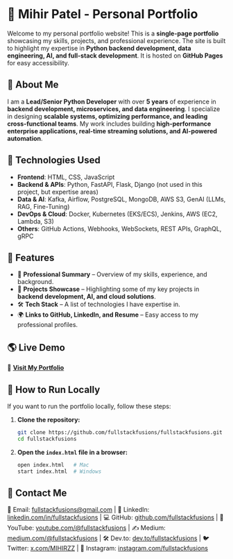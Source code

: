 # 🚀 Mihir Patel - Personal Portfolio

Welcome to my personal portfolio website! This is a **single-page portfolio** showcasing my skills, projects, and professional experience. The site is built to highlight my expertise in **Python backend development, data engineering, AI, and full-stack development**. It is hosted on **GitHub Pages** for easy accessibility.

## 📌 About Me

I am a **Lead/Senior Python Developer** with over **5 years** of experience in **backend development, microservices, and data engineering**. I specialize in designing **scalable systems, optimizing performance, and leading cross-functional teams**. My work includes building **high-performance enterprise applications, real-time streaming solutions, and AI-powered automation**.

## 🔧 Technologies Used

- **Frontend**: HTML, CSS, JavaScript
- **Backend & APIs**: Python, FastAPI, Flask, Django (not used in this project, but expertise areas)
- **Data & AI**: Kafka, Airflow, PostgreSQL, MongoDB, AWS S3, GenAI (LLMs, RAG, Fine-Tuning)
- **DevOps & Cloud**: Docker, Kubernetes (EKS/ECS), Jenkins, AWS (EC2, Lambda, S3)
- **Others**: GitHub Actions, Webhooks, WebSockets, REST APIs, GraphQL, gRPC

## 📂 Features

- 🎯 **Professional Summary** – Overview of my skills, experience, and background.
- 📌 **Projects Showcase** – Highlighting some of my key projects in **backend development, AI, and cloud solutions**.
- 🛠 **Tech Stack** – A list of technologies I have expertise in.
- 🌍 **Links to GitHub, LinkedIn, and Resume** – Easy access to my professional profiles.

## 🌎 Live Demo

🔗 **[Visit My Portfolio](https://fullstackfusions.com/)**

## 📜 How to Run Locally

If you want to run the portfolio locally, follow these steps:

1. **Clone the repository:**
   ```bash
   git clone https://github.com/fullstackfusions/fullstackfusions.git
   cd fullstackfusions
   ```

2. **Open the `index.html` file in a browser:**
   ```bash
   open index.html   # Mac
   start index.html  # Windows
   ```

## 📧 Contact Me

📩 Email: [fullstackfusions@gmail.com](mailto:fullstackfusions@gmail.com)
 | 🔗 LinkedIn: [linkedin.com/in/fullstackfusions](https://linkedin.com/in/fullstackfusions)
 | 💻 GitHub: [github.com/fullstackfusions](https://github.com/fullstackfusions)
 | 🎥 YouTube: [youtube.com/@fullstackfusions](https://www.youtube.com/@fullstackfusions)
 | ✍️ Medium: [medium.com/@fullstackfusions](https://medium.com/@fullstackfusions)
 | 🛠 Dev.to: [dev.to/fullstackfusions](https://dev.to/fullstackfusions)
 | 🐦 Twitter: [x.com/MIHIRZZ](https://x.com/MIHIRZZ)
 | 📸 Instagram: [instagram.com/fullstackfusions](https://instagram.com/fullstackfusions)
